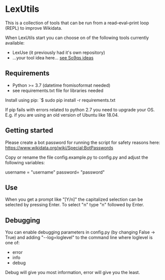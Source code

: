 # LexUtils
This is a collection of tools that can be run from a read–eval–print loop (REPL) to improve Wikidata.

When LexUtils start you can choose on of the following tools currently available:
* LexUse (it previously had it's own repository)
* ...your tool idea here... [see So9qs ideas](https://www.wikidata.org/wiki/User:So9q/Tool_ideas) 

## Requirements
* Python >= 3.7 (datetime fromisoformat needed)
* see requirements.txt file for libraries needed

Install using pip:
`$ sudo pip install -r requirements.txt

If pip fails with errors related to python 2.7 you need to upgrade your OS. E.g. if you are using an old version of Ubuntu like 18.04.

## Getting started
Please create a bot password for running the script for
safety reasons here: https://www.wikidata.org/wiki/Special:BotPasswords

Copy or rename the file config.example.py to config.py and adjust the following
variables:

username = "username"
password= "password"

## Use
When you get a prompt like "[Y/n]" the capitalized selection can be selected by
pressing Enter. To select "n" type "n" followed by Enter.

## Debugging

You can enable debugging parameters in config.py (by changing False -> True) and adding "--log=loglevel" to the command line where loglevel is one of:
* error
* info
* debug

Debug will give you most information, error will give you the least.
